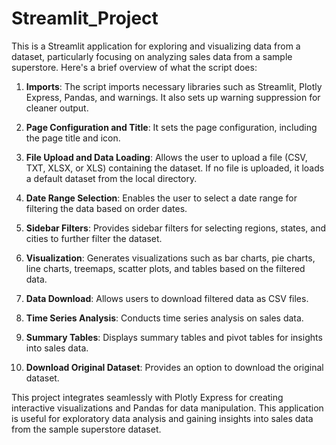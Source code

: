 # Streamlit_Project

This is a Streamlit application for exploring and visualizing data from a dataset, particularly focusing on analyzing sales data from a sample superstore. Here's a brief overview of what the script does:

1. **Imports**: The script imports necessary libraries such as Streamlit, Plotly Express, Pandas, and warnings. It also sets up warning suppression for cleaner output.

2. **Page Configuration and Title**: It sets the page configuration, including the page title and icon.

3. **File Upload and Data Loading**: Allows the user to upload a file (CSV, TXT, XLSX, or XLS) containing the dataset. If no file is uploaded, it loads a default dataset from the local directory.

4. **Date Range Selection**: Enables the user to select a date range for filtering the data based on order dates.

5. **Sidebar Filters**: Provides sidebar filters for selecting regions, states, and cities to further filter the dataset.

6. **Visualization**: Generates visualizations such as bar charts, pie charts, line charts, treemaps, scatter plots, and tables based on the filtered data.

7. **Data Download**: Allows users to download filtered data as CSV files.

8. **Time Series Analysis**: Conducts time series analysis on sales data.

9. **Summary Tables**: Displays summary tables and pivot tables for insights into sales data.

10. **Download Original Dataset**: Provides an option to download the original dataset.

This project integrates seamlessly with Plotly Express for creating interactive visualizations and Pandas for data manipulation. This application is useful for exploratory data analysis and gaining insights into sales data from the sample superstore dataset.
